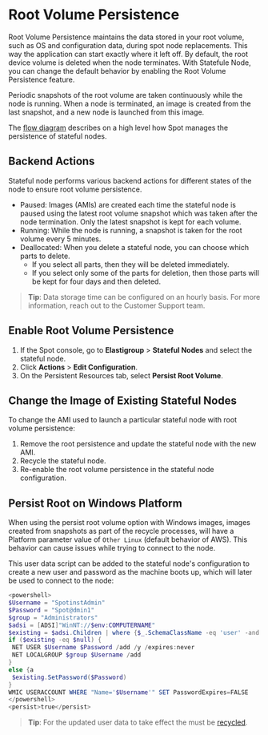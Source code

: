 # Root Volume Persistence

Root Volume Persistence maintains the data stored in your root volume, such as OS and configuration data, during spot node replacements. This way the application can start exactly where it left off. By default, the root device volume is deleted when the node terminates. With Statefule Node, you can change the default behavior by enabling the Root Volume Persistence feature.

Periodic snapshots of the root volume are taken continuously while the node is running. When a node is terminated, an image is created from the last snapshot, and a new node is launched from this image.

The [flow diagram](elastigroup/features/z-stateful-instance/stateful-elastigroup-flow) describes on a high level how Spot manages the persistence of stateful nodes.

## Backend Actions

Stateful node performs various backend actions for different states of the node to ensure root volume persistence.

- Paused: Images (AMIs) are created each time the stateful node is paused using the latest root volume snapshot which was taken after the node termination. Only the latest snapshot is kept for each volume.
- Running: While the node is running, a snapshot is taken for the root volume every 5 minutes.
- Deallocated: When you delete a stateful node, you can choose which parts to delete.
  - If you select all parts, then they will be deleted immediately.
  - If you select only some of the parts for deletion, then those parts will be kept for four days and then deleted.

> **Tip**: Data storage time can be configured on an hourly basis. For more information, reach out to the Customer Support team.

## Enable Root Volume Persistence

1. If the Spot console, go to **Elastigroup** > **Stateful Nodes** and select the stateful node.
2. Click **Actions** > **Edit Configuration**.
3. On the Persistent Resources tab, select **Persist Root Volume**.

## Change the Image of Existing Stateful Nodes

To change the AMI used to launch a particular stateful node with root volume persistence:

1. Remove the root persistence and update the stateful node with the new AMI.
2. Recycle the stateful node.
3. Re-enable the root volume persistence in the stateful node configuration.

## Persist Root on Windows Platform

When using the persist root volume option with Windows images, images created from snapshots as part of the recycle processes, will have a Platform parameter value of `Other Linux` (default behavior of AWS). This behavior can cause issues while trying to connect to the node.

This user data script can be added to the stateful node's configuration to create a new user and password as the machine boots up, which will later be used to connect to the node:

```powershell
<powershell>
$Username = "SpotinstAdmin"
$Password = "Spot@dmin1"
$group = "Administrators"
$adsi = [ADSI]"WinNT://$env:COMPUTERNAME"
$existing = $adsi.Children | where {$_.SchemaClassName -eq 'user' -and $_.Name -eq $Username }
if ($existing -eq $null) {
 NET USER $Username $Password /add /y /expires:never
 NET LOCALGROUP $group $Username /add
}
else {a
 $existing.SetPassword($Password)
}
WMIC USERACCOUNT WHERE "Name='$Username'" SET PasswordExpires=FALSE
</powershell>
<persist>true</persist>
```

> **Tip**: For the updated user data to take effect the  must be [recycled](managed-node/features/managed-instance-actions).
